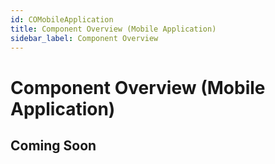 ```yaml
---
id: COMobileApplication
title: Component Overview (Mobile Application)
sidebar_label: Component Overview
---
```


# Component Overview (Mobile Application)

## Coming Soon
